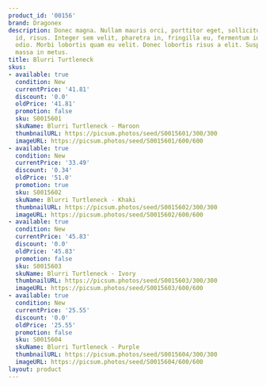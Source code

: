 ```yaml
---
product_id: '00156'
brand: Dragonex
description: Donec magna. Nullam mauris orci, porttitor eget, sollicitudin non, vulputate
  id, risus. Integer sem velit, pharetra in, fringilla eu, fermentum id, felis. Suspendisse
  odio. Morbi lobortis quam eu velit. Donec lobortis risus a elit. Suspendisse pulvinar
  massa in metus.
title: Blurri Turtleneck
skus:
- available: true
  condition: New
  currentPrice: '41.81'
  discount: '0.0'
  oldPrice: '41.81'
  promotion: false
  sku: S0015601
  skuName: Blurri Turtleneck - Maroon
  thumbnailURL: https://picsum.photos/seed/S0015601/300/300
  imageURL: https://picsum.photos/seed/S0015601/600/600
- available: true
  condition: New
  currentPrice: '33.49'
  discount: '0.34'
  oldPrice: '51.0'
  promotion: true
  sku: S0015602
  skuName: Blurri Turtleneck - Khaki
  thumbnailURL: https://picsum.photos/seed/S0015602/300/300
  imageURL: https://picsum.photos/seed/S0015602/600/600
- available: true
  condition: New
  currentPrice: '45.83'
  discount: '0.0'
  oldPrice: '45.83'
  promotion: false
  sku: S0015603
  skuName: Blurri Turtleneck - Ivory
  thumbnailURL: https://picsum.photos/seed/S0015603/300/300
  imageURL: https://picsum.photos/seed/S0015603/600/600
- available: true
  condition: New
  currentPrice: '25.55'
  discount: '0.0'
  oldPrice: '25.55'
  promotion: false
  sku: S0015604
  skuName: Blurri Turtleneck - Purple
  thumbnailURL: https://picsum.photos/seed/S0015604/300/300
  imageURL: https://picsum.photos/seed/S0015604/600/600
layout: product
---
```

